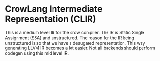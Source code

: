 CrowLang Intermediate Representation (CLIR)
===========================================
This is a medium level IR for the crow compiler.
The IR is Static Single Assignment (SSA) and unstructured.
The reason for the IR being unstructured is so that we have a desugared representation.
This way generating LLVM IR becomes a lot easier.
Not all backends should perform codegen using this mid level IR.
